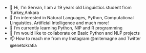- 👋 Hi, I’m Servan, I am a 19 years old Linguistics student from Turkey,Ankara
- 👀 I’m interested in Natural Languages, Python, Computational Linguistics, Artificial Intelligence and much more!
- 🌱 I’m currently learning Python, NlP and R programming
- 💞️ I’m would like to collaborate on Basic Python and NLP projects
- 📫 How to reach me from my Instagram @mitemagne and Twitter @enetokratia

<!---
preretcon/preretcon is a ✨ special ✨ repository because its `README.md` (this file) appears on your GitHub profile.
You can click the Preview link to take a look at your changes.
--->
